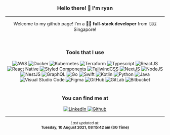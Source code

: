 <div align="center" style="text-align: center;">
  <h3 style="border-bottom: none">Hello there! 👋 I'm ryan</h3>
  <hr />
  <p>Welcome to my github page! I'm a <b>👨‍💻 full-stack developer</b> from 🇸🇬 Singapore!</p>
  <br />
  <h3>Tools that I use</h3>
      <img alt="AWS" src="https:&#x2F;&#x2F;img.shields.io&#x2F;badge&#x2F;AWS-%23FF9900.svg?style&#x3D;for-the-badge&amp;logo&#x3D;amazon-aws&amp;logoColor&#x3D;white"/>
      <img alt="Docker" src="https:&#x2F;&#x2F;img.shields.io&#x2F;badge&#x2F;docker-%230db7ed.svg?style&#x3D;for-the-badge&amp;logo&#x3D;docker&amp;logoColor&#x3D;white"/>
      <img alt="Kubernetes" src="https:&#x2F;&#x2F;img.shields.io&#x2F;badge&#x2F;kubernetes-%23326ce5.svg?style&#x3D;for-the-badge&amp;logo&#x3D;kubernetes&amp;logoColor&#x3D;white"/>
      <img alt="Terraform" src="https:&#x2F;&#x2F;img.shields.io&#x2F;badge&#x2F;terraform-%235835CC.svg?style&#x3D;for-the-badge&amp;logo&#x3D;terraform&amp;logoColor&#x3D;white"/>
      <img alt="Typescript" src="https:&#x2F;&#x2F;img.shields.io&#x2F;badge&#x2F;typescript-%23007ACC.svg?style&#x3D;for-the-badge&amp;logo&#x3D;typescript&amp;logoColor&#x3D;white"/>
      <img alt="ReactJS" src="https:&#x2F;&#x2F;img.shields.io&#x2F;badge&#x2F;react-%2320232a.svg?style&#x3D;for-the-badge&amp;logo&#x3D;react&amp;logoColor&#x3D;%2361DAFB"/>
      <img alt="React Native" src="https:&#x2F;&#x2F;img.shields.io&#x2F;badge&#x2F;react_native-%2320232a.svg?style&#x3D;for-the-badge&amp;logo&#x3D;react&amp;logoColor&#x3D;%2361DAFB"/>
      <img alt="Styled Components" src="https:&#x2F;&#x2F;img.shields.io&#x2F;badge&#x2F;styled--components-DB7093?style&#x3D;for-the-badge&amp;logo&#x3D;styled-components&amp;logoColor&#x3D;white"/>
      <img alt="TailwindCSS" src="https:&#x2F;&#x2F;img.shields.io&#x2F;badge&#x2F;tailwindcss-%2338B2AC.svg?style&#x3D;for-the-badge&amp;logo&#x3D;tailwind-css&amp;logoColor&#x3D;white"/>
      <img alt="NextJS" src="https:&#x2F;&#x2F;img.shields.io&#x2F;badge&#x2F;Next-black?style&#x3D;for-the-badge&amp;logo&#x3D;next.js&amp;logoColor&#x3D;white"/>
      <img alt="NodeJS" src="https:&#x2F;&#x2F;img.shields.io&#x2F;badge&#x2F;node.js-%2343853D.svg?style&#x3D;for-the-badge&amp;logo&#x3D;node.js&amp;logoColor&#x3D;white"/>
      <img alt="NestJS" src="https:&#x2F;&#x2F;img.shields.io&#x2F;badge&#x2F;nestjs-%23E0234E.svg?style&#x3D;for-the-badge&amp;logo&#x3D;nestjs&amp;logoColor&#x3D;white"/>
      <img alt="GraphQL" src="https:&#x2F;&#x2F;img.shields.io&#x2F;badge&#x2F;-GraphQL-%23DB7093?style&#x3D;for-the-badge&amp;logo&#x3D;graphql"/>
      <img alt="Go" src="https:&#x2F;&#x2F;img.shields.io&#x2F;badge&#x2F;go-%2300ADD8.svg?style&#x3D;for-the-badge&amp;logo&#x3D;go&amp;logoColor&#x3D;white"/>
      <img alt="Swift" src="https:&#x2F;&#x2F;img.shields.io&#x2F;badge&#x2F;swift-%23FA7343.svg?style&#x3D;for-the-badge&amp;logo&#x3D;swift&amp;logoColor&#x3D;white"/>
      <img alt="Kotlin" src="https:&#x2F;&#x2F;img.shields.io&#x2F;badge&#x2F;kotlin-%230095D5.svg?style&#x3D;for-the-badge&amp;logo&#x3D;kotlin&amp;logoColor&#x3D;white"/>
      <img alt="Python" src="https:&#x2F;&#x2F;img.shields.io&#x2F;badge&#x2F;python-%2314354C.svg?style&#x3D;for-the-badge&amp;logo&#x3D;python&amp;logoColor&#x3D;white"/>
      <img alt="Java" src="https:&#x2F;&#x2F;img.shields.io&#x2F;badge&#x2F;java-%23ED8B00.svg?style&#x3D;for-the-badge&amp;logo&#x3D;java&amp;logoColor&#x3D;white"/>
      <img alt="Visual Studio Code" src="https:&#x2F;&#x2F;img.shields.io&#x2F;badge&#x2F;VisualStudioCode-0078d7.svg?style&#x3D;for-the-badge&amp;logo&#x3D;visual-studio-code&amp;logoColor&#x3D;white"/>
      <img alt="Figma" src="https:&#x2F;&#x2F;img.shields.io&#x2F;badge&#x2F;figma-%23F24E1E.svg?style&#x3D;for-the-badge&amp;logo&#x3D;figma&amp;logoColor&#x3D;white"/>
      <img alt="GitHub" src="https:&#x2F;&#x2F;img.shields.io&#x2F;badge&#x2F;github-%23121011.svg?style&#x3D;for-the-badge&amp;logo&#x3D;github&amp;logoColor&#x3D;white"/>
      <img alt="GitLab" src="https:&#x2F;&#x2F;img.shields.io&#x2F;badge&#x2F;gitlab-%23181717.svg?style&#x3D;for-the-badge&amp;logo&#x3D;gitlab&amp;logoColor&#x3D;white"/>
      <img alt="Bitbucket" src="https:&#x2F;&#x2F;img.shields.io&#x2F;badge&#x2F;bitbucket-%230047B3.svg?style&#x3D;for-the-badge&amp;logo&#x3D;bitbucket&amp;logoColor&#x3D;white"/>
  <br />
  <br />
  <h3>You can find me at</h3>
      <a href="https:&#x2F;&#x2F;www.linkedin.com&#x2F;in&#x2F;ryan-ashneil&#x2F;">
        <img alt="LinkedIn" src="https:&#x2F;&#x2F;img.shields.io&#x2F;badge&#x2F;linkedin-%230077B5.svg?style&#x3D;for-the-badge&amp;logo&#x3D;linkedin&amp;logoColor&#x3D;white"/>
      </a>
      <a href="https:&#x2F;&#x2F;github.com&#x2F;ryanashneil">
        <img alt="Github" src="https:&#x2F;&#x2F;img.shields.io&#x2F;badge&#x2F;github-%23121011.svg?style&#x3D;for-the-badge&amp;logo&#x3D;github&amp;logoColor&#x3D;white"/>
      </a>
  <hr />
  <small><em>Last updated at:</em></small>
  <br />
  <small><b>Tuesday, 10 August 2021, 08:15:42 am (SG Time)</b></small>
  <br />
</div>